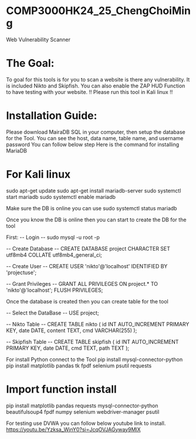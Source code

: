 # COMP3000HK24_25_ChengChoiMing

Web Vulnerability Scanner

# The Goal:

To goal for this tools is for you to scan a website is there any vulnerability. It is included Nikto and Skipfish. You can also enable the ZAP HUD Function to have testing with your website.
!! Please run this tool in Kali linux !!

# Installation Guide:

Please download MairaDB SQL in your computer, then setup the database for the Tool. You can see the host, data name, table name, and username password
You can follow below step
Here is the command for installing MariaDB

# For Kali linux

sudo apt-get update
sudo apt-get install mariadb-server
sudo systemctl start mariadb
sudo systemctl enable mariadb

Make sure the DB is online you can use
sudo systemctl status mariadb

Once you know the DB is online then you can start to create the DB for the tool

First:
-- Login --
sudo mysql -u root -p

-- Create Database --
CREATE DATABASE project
CHARACTER SET utf8mb4
COLLATE utf8mb4_general_ci;

-- Create User --
CREATE USER 'nikto'@'localhost' IDENTIFIED BY 'projectuse';

-- Grant Privileges --
GRANT ALL PRIVILEGES ON project.\* TO 'nikto'@'localhost';
FLUSH PRIVILEGES;

Once the database is created then you can create table for the tool

-- Select the DataBase --
USE project;

-- Nikto Table --
CREATE TABLE nikto (
id INT AUTO_INCREMENT PRIMARY KEY,
date DATE,
content TEXT,
cmd VARCHAR(255)
);

-- Skipfish Table --
CREATE TABLE skipfish (
id INT AUTO_INCREMENT PRIMARY KEY,
date DATE,
cmd TEXT,
path TEXT
);

For install Python connect to the Tool
pip install mysql-connector-python
pip install matplotlib pandas tk fpdf selenium psutil requests

# Import function install

pip install matplotlib pandas requests mysql-connector-python beautifulsoup4 fpdf numpy selenium webdriver-manager psutil

For testing use DVWA you can follow below youtube link to install.
https://youtu.be/Yzksa_WjnY0?si=JcqOVJAGyway9MlX
